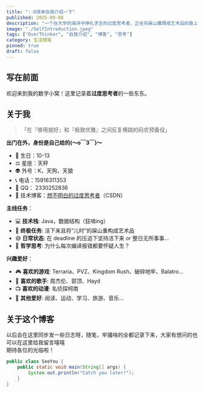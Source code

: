 ```yaml
---
title: ":-D简单自我介绍一下"
published: 2025-09-08
description: "一个在大学的海洋中挣扎求生的过度思考者，正在将屎山雕琢成艺术品的路上..."
image: "./SelfIntroduction.jpeg"
tags: ["OverThinker", "自我介绍", "博客", "思考"]
category: 生活随笔
pinned: true
draft: false
---
```



## 写在前面

欢迎来到我的数字小窝！这里记录着**过度思考者**的一些东东。

## 关于我

> 「在『够用就好』和『极致优雅』之间反复横跳的码农预备役」

**出门在外，身份是自己给的(～o￣3￣)～**
- 🎂 生日：10-13
- ⚖️ 星座：天秤
- 👽 外号：K，天狗，天狼
- 📞 电话：15916311353
- 💬 QQ： 2330252836
- 📝 技术博客：[想不明白的过度思考者](https://blog.csdn.net/weixin_46491509?type=blog)（CSDN）

**主线任务**：
- 💻 **技术栈**: Java，数据结构（狂啃ing）
- 🎯 **终极任务**: 活下来且将“儿时”的屎山重构成艺术品
- 😅 **日常状态**: 在 deadline 的压迫下坚持活下来 or 整日无所事事...
- 🤔 **哲学思考**: 为什么每次编译报错都要怀疑人生？

**兴趣爱好**：
- 🎮 **喜欢的游戏**: Terraria、PVZ、Kingdom Rush、破碎地牢、Balatro...
- 🎵 **喜欢的歌手**: 周杰伦、郭顶、Hayd
- 📺 **喜欢的动漫**: 名侦探柯南
- 🌟 **其他爱好**: 阅读、运动、学习、旅游、音乐...

## 关于这个博客

以后会在这里同步发一些日志呀，随笔，牢骚啥的全都记录下来，大家有想问的也可以在这里给我留言嘻嘻   
期待各位的光临啦！


```Java
public class SeeYou {
    public static void main(String[] args) {
        System.out.println("Catch you later!");
    }
}
```

